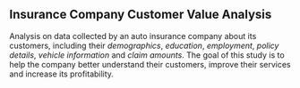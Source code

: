 ## Insurance Company Customer Value Analysis

Analysis on data collected by an auto insurance company about its customers, including their _demographics_, _education_, _employment_, _policy details_, _vehicle information_ and _claim amounts_. 
The goal of this study is to help the company better understand their customers, improve their services and increase its profitability.
